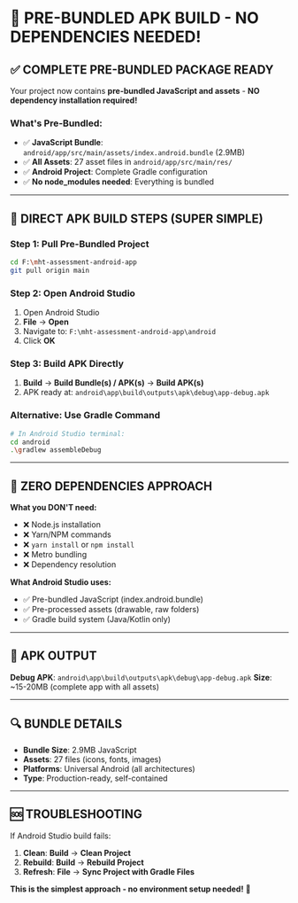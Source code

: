 # 🚀 PRE-BUNDLED APK BUILD - NO DEPENDENCIES NEEDED!

## ✅ COMPLETE PRE-BUNDLED PACKAGE READY

Your project now contains **pre-bundled JavaScript and assets** - **NO dependency installation required!**

### **What's Pre-Bundled:**
- ✅ **JavaScript Bundle**: `android/app/src/main/assets/index.android.bundle` (2.9MB)
- ✅ **All Assets**: 27 asset files in `android/app/src/main/res/`
- ✅ **Android Project**: Complete Gradle configuration
- ✅ **No node_modules needed**: Everything is bundled

---

## 🎯 DIRECT APK BUILD STEPS (SUPER SIMPLE)

### **Step 1: Pull Pre-Bundled Project**
```bash
cd F:\mht-assessment-android-app
git pull origin main
```

### **Step 2: Open Android Studio**
1. Open Android Studio
2. **File** → **Open**
3. Navigate to: `F:\mht-assessment-android-app\android`
4. Click **OK**

### **Step 3: Build APK Directly**
1. **Build** → **Build Bundle(s) / APK(s)** → **Build APK(s)**
2. APK ready at: `android\app\build\outputs\apk\debug\app-debug.apk`

### **Alternative: Use Gradle Command**
```bash
# In Android Studio terminal:
cd android
.\gradlew assembleDebug
```

---

## 🎉 **ZERO DEPENDENCIES APPROACH**

**What you DON'T need:**
- ❌ Node.js installation
- ❌ Yarn/NPM commands
- ❌ `yarn install` or `npm install`
- ❌ Metro bundling
- ❌ Dependency resolution

**What Android Studio uses:**
- ✅ Pre-bundled JavaScript (index.android.bundle)
- ✅ Pre-processed assets (drawable, raw folders)
- ✅ Gradle build system (Java/Kotlin only)

---

## 📱 APK OUTPUT

**Debug APK**: `android\app\build\outputs\apk\debug\app-debug.apk`
**Size**: ~15-20MB (complete app with all assets)

---

## 🔍 BUNDLE DETAILS

- **Bundle Size**: 2.9MB JavaScript
- **Assets**: 27 files (icons, fonts, images)
- **Platforms**: Universal Android (all architectures)
- **Type**: Production-ready, self-contained

---

## 🆘 TROUBLESHOOTING

If Android Studio build fails:
1. **Clean**: **Build** → **Clean Project**
2. **Rebuild**: **Build** → **Rebuild Project**
3. **Refresh**: **File** → **Sync Project with Gradle Files**

**This is the simplest approach - no environment setup needed!** 🎯